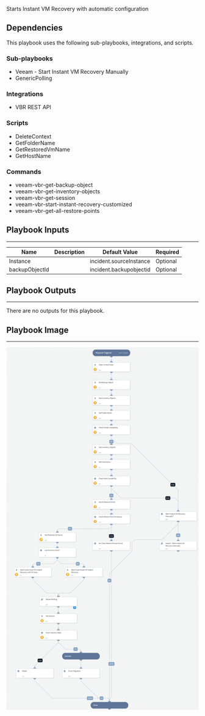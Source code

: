 Starts Instant VM Recovery with automatic configuration

## Dependencies

This playbook uses the following sub-playbooks, integrations, and scripts.

### Sub-playbooks

* Veeam - Start Instant VM Recovery Manually
* GenericPolling

### Integrations

* VBR REST API

### Scripts

* DeleteContext
* GetFolderName
* GetRestoredVmName
* GetHostName

### Commands

* veeam-vbr-get-backup-object
* veeam-vbr-get-inventory-objects
* veeam-vbr-get-session
* veeam-vbr-start-instant-recovery-customized
* veeam-vbr-get-all-restore-points

## Playbook Inputs

---

| **Name** | **Description** | **Default Value** | **Required** |
| --- | --- | --- | --- |
| Instance |  | incident.sourceInstance | Optional |
| backupObjectId |  | incident.backupobjectid | Optional |

## Playbook Outputs

---
There are no outputs for this playbook.

## Playbook Image

---

![Veeam - Start Instant VM Recovery Automatically](../doc_files/Veeam_Start_Instant_VM_Recovery_Automatically.png)
